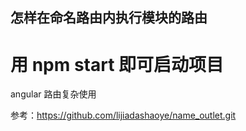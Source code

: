 ## 怎样在命名路由内执行模块的路由
# 用 npm start 即可启动项目
angular 路由复杂使用

参考：https://github.com/lijiadashaoye/name_outlet.git
